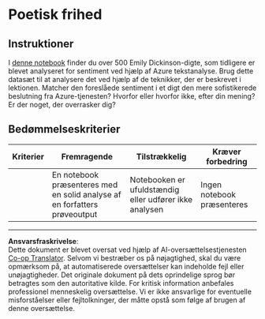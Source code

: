 <!--
CO_OP_TRANSLATOR_METADATA:
{
  "original_hash": "9d2a734deb904caff310d1a999c6bd7a",
  "translation_date": "2025-09-05T01:41:06+00:00",
  "source_file": "6-NLP/3-Translation-Sentiment/assignment.md",
  "language_code": "da"
}
-->
# Poetisk frihed

## Instruktioner

I [denne notebook](https://www.kaggle.com/jenlooper/emily-dickinson-word-frequency) finder du over 500 Emily Dickinson-digte, som tidligere er blevet analyseret for sentiment ved hjælp af Azure tekstanalyse. Brug dette datasæt til at analysere det ved hjælp af de teknikker, der er beskrevet i lektionen. Matcher den foreslåede sentiment i et digt den mere sofistikerede beslutning fra Azure-tjenesten? Hvorfor eller hvorfor ikke, efter din mening? Er der noget, der overrasker dig?

## Bedømmelseskriterier

| Kriterier | Fremragende                                                               | Tilstrækkelig                                           | Kræver forbedring        |
| --------- | ------------------------------------------------------------------------- | ------------------------------------------------------- | ------------------------ |
|           | En notebook præsenteres med en solid analyse af en forfatters prøveoutput | Notebooken er ufuldstændig eller udfører ikke analysen  | Ingen notebook præsenteres |

---

**Ansvarsfraskrivelse**:  
Dette dokument er blevet oversat ved hjælp af AI-oversættelsestjenesten [Co-op Translator](https://github.com/Azure/co-op-translator). Selvom vi bestræber os på nøjagtighed, skal du være opmærksom på, at automatiserede oversættelser kan indeholde fejl eller unøjagtigheder. Det originale dokument på dets oprindelige sprog bør betragtes som den autoritative kilde. For kritisk information anbefales professionel menneskelig oversættelse. Vi er ikke ansvarlige for eventuelle misforståelser eller fejltolkninger, der måtte opstå som følge af brugen af denne oversættelse.